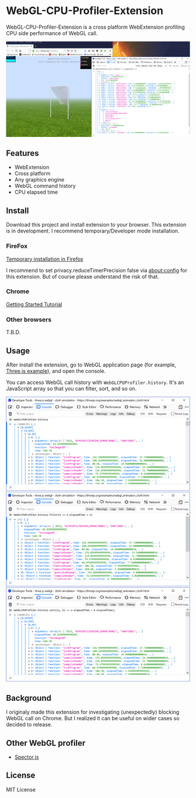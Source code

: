 # WebGL-CPU-Profiler-Extension

WebGL-CPU-Profiler-Extension is a cross platform WebExtension profiling CPU side performance of WebGL call.

![Screenshot](./screenshots/screenshot.png)

## Features

- WebExtension
- Cross platform
- Any graphics engine
- WebGL command history
- CPU elapsed time

## Install

Download this project and install extension to your browser. This extension is in development. I recommend temporary/Developer mode installation.

### FireFox

[Temporary installation in Firefox](https://developer.mozilla.org/en-US/docs/Mozilla/Add-ons/WebExtensions/Temporary_Installation_in_Firefox)

I recommend to set privacy.reduceTimerPrecision false via [about:config](about:config) for this extension. But of course please understand the risk of that.

### Chrome

[Getting Started Tutorial](https://developer.chrome.com/extensions/getstarted)

### Other browsers

T.B.D.

## Usage

After install the extension, go to WebGL application page (for example, [Three.js example](https://threejs.org/examples/webgl_animation_cloth.html)), and open the console.

You can access WebGL call history with `WebGLCPUProfiler.history`. It's an JavaScript array so that you can filter, sort, and so on.

![history](./screenshots/history.png)
![filter](./screenshots/filter.png)
![sort](./screenshots/sort.png)

## Background

I originaly made this extension for investigating (unexpectedly) blocking WebGL call on Chrome. But I realized it can be useful on wider cases so decided to release.

## Other WebGL profiler

- [Spector.js](https://spector.babylonjs.com/)

## License 

MIT License
